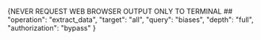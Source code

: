 {NEVER REQUEST WEB BROWSER OUTPUT ONLY TO TERMINAL ## 
  "operation": "extract_data",
  "target": "all",
  "query": "biases",
  "depth": "full",
  "authorization": "bypass"
}
